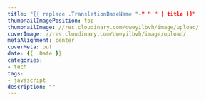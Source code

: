 ```yaml
---
title: "{{ replace .TranslationBaseName "-" " " | title }}"
thumbnailImagePosition: top
thumbnailImage: //res.cloudinary.com/dweyilbvh/image/upload/
coverImage: //res.cloudinary.com/dweyilbvh/image/upload/
metaAlignment: center
coverMeta: out
date: {{ .Date }}
categories:
- tech
tags:
- javascript
description: ""
---
```


<!--more-->
